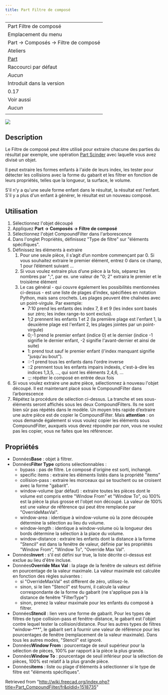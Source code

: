 ```yaml
---
title: Part Filtre de composé
---
```

|  |
| --- |
| Part Filtre de composé |
| Emplacement du menu |
| Part → Composés → Filtre de composé |
| Ateliers |
| [Part](/Part_Workbench/fr "Part Workbench/fr") |
| Raccourci par défaut |
| *Aucun* |
| Introduit dans la version |
| 0.17 |
| Voir aussi |
| *Aucun* |
|  |

![](/images/CompoundFilter.png)

## Description

Le Filtre de composé peut être utilisé pour extraire chacune des parties du résultat par exemple, une opération [Part Scinder](/Part_Slice/fr "Part Slice/fr") avec laquelle vous avez divisé un objet.

Il peut extraire les formes enfants à l'aide de leurs index, les tester pour détecter les collisions avec la forme du gabarit et les filtrer en fonction de leurs propriétés, telles que la longueur, la surface, le volume.

S'il n'y a qu'une seule forme enfant dans le résultat, la résultat est l'enfant. S'il y a plus d'un enfant à générer, le résultat est un nouveau composé.

## Utilisation

1. Sélectionnez l'objet découpé
2. Appliquez **Part → Composés → Filtre de composé**
3. Sélectionnez l'objet CompoundFilter dans l'arborescence
4. Dans l'onglet Propriétés, définissez "Type de filtre" sur "éléments spécifiques".
5. Définissez les éléments à extraire
   1. Pour une seule pièce, il s’agit d’un nombre commençant par 0. Si vous souhaitez extraire le premier élément, entrez 0 dans ce champ, 1 pour l’élément suivant ...
   2. Si vous voulez extraire plus d’une pièce à la fois, séparez les nombres par ";", par ex. une valeur de "0; 2" extraira le premier et le troisième élément
   3. Le cas général - qui couvre également les possibilités mentionnées ci-dessus - est une liste de plages d’index, spécifiées en notation Python, mais sans crochets. Les plages peuvent être chaînées avec un point-virgule. Par exemple:
      * 7:10 prend les enfants des index 7, 8 et 9 (les index sont basés sur zéro; les index range-to sont exclus).
      * 1;2  prennent les enfants 1 et 2 (la première plage est l'enfant 1, la deuxième plage est l'enfant 2, les plages jointes par un point-virgule)
      * 0;-1 prend le premier enfant (indice 0) et le dernier (indice -1 signifie le dernier enfant, -2 signifie l'avant-dernier et ainsi de suite)
      * 1:  prend tout sauf le premier enfant (l'index manquant signifie "jusqu'au bout").
      * ::-1 prend tous les enfants dans l'ordre inverse
      * ::2  prennent tous les enfants impairs indexés, c'est-à-dire les indices 1,3,5, ..., qui sont les éléments 2,4,6, ...
      * :;:  répéter le composé en entrée deux fois
6. Si vous voulez extraire une autre pièce, sélectionnez à nouveau l'objet découpé. Il est maintenant placé sous le CompoundFilter dans l’arborescence
7. Répétez la procédure de sélection ci-dessus. La tranche et ses sous-éléments seront affichés sous les deux CompoundFilters. Ils ne sont bien sûr pas répétés dans le modèle. Un moyen très rapide d’extraire une autre pièce est de copier le CompoundFilter. Mais **attention** : on vous demande également si vous voulez copier les éléments sous CompoundFilter, auxquels vous devez répondre par *non*, vous ne voulez pas les copier, vous ne faites que les référencer.

## Propriétés

* Données**Base** : objet à filtrer.
* Données**Filter Type** options sélectionnables :
  + bypass : pas de filtre. Le composé d'origine est sorti, inchangé.
  + specific items : extraire les éléments listés dans la propriété "items"
  + collision-pass : extraire les morceaux qui se touchent ou se croisent avec la forme "gabarit".
  + window-volume (par défaut) : extraire toutes les pièces dont le volume est compris entre "Window From" et "Window To", où 100% est la pièce la plus grosse et l'objet non découpé. La valeur de 100% est une valeur de référence qui peut être remplacée par "OverrideMaxVal".
  + window-area : identique à window-volume où la zone découpée détermine la sélection au lieu du volume.
  + window-length : identique à window-volume où la longueur des bords détermine la sélection à la place du volume.
  + window-distance : extraire les enfants dont la distance à la forme "Stencil" est dans la fenêtre de valeur, définie par les propriétés "Window From", "Window To", "Override Max Val".
* Données**Invert** : s'il est défini sur true, la liste décrite ci-dessus est exclue au lieu d'être incluse.
* Données**Override Max Val** : la plage de la fenêtre de valeurs est définie en pourcentage de la valeur maximale. La valeur maximale est calculée en fonction des règles suivantes :
  + si "OverrideMaxVal" est différent de zéro, utilisez-le.
  + sinon, si le lien "Stencil" est fourni, il calcule la valeur correspondante de la forme du gabarit (ne s'applique pas à la distance de fenêtre "FilterType")
  + sinon, prenez la valeur maximale pour les enfants du composé à filtrer.
* Données**Stencil** : lien vers une forme de gabarit. Pour les types de filtres de type collision-pass et fenêtre-distance, le gabarit est l'objet contre lequel tester la collision/distance. Pour les autres types de filtres "window-\*\*\*", le gabarit sert à fournir une valeur de référence pour les pourcentages de fenêtre (remplacement de la valeur maximale). Dans tous les autres modes, "Stencil" est ignoré.
* Données**Window From** : pourcentage de seuil supérieur pour la sélection de pièces, 100% par rapport à la pièce la plus grande.
* Données**Window To** : pourcentage de seuil inférieur pour la sélection de pièces, 100% est relatif à la plus grande pièce.
* Données**items** : liste ou plage d'éléments à sélectionner si le type de filtre est "éléments spécifiques".

Retrieved from "<http://wiki.freecad.org/index.php?title=Part_CompoundFilter/fr&oldid=1518735>"